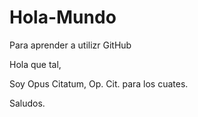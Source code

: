 # Hola-Mundo
Para aprender a utilizr GitHub

Hola que tal,

Soy Opus Citatum, Op. Cit. para los cuates.

Saludos.
